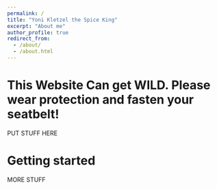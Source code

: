 ```yaml
---
permalink: /
title: "Yoni Kletzel the Spice King"
excerpt: "About me"
author_profile: true
redirect_from: 
  - /about/
  - /about.html
---
```



This Website Can get WILD. Please wear protection and fasten your seatbelt!
======
PUT STUFF HERE

Getting started
======
MORE STUFF
